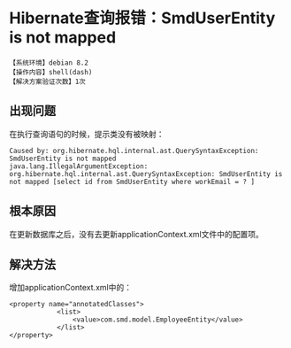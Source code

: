 # Hibernate查询报错：SmdUserEntity is not mapped
`【系统环境】debian 8.2`  
`【操作内容】shell(dash)`  
`【解决方案验证次数】1次`  
## <i class="fa fa-question-circle"></i> 出现问题
在执行查询语句的时候，提示类没有被映射：
```
Caused by: org.hibernate.hql.internal.ast.QuerySyntaxException: SmdUserEntity is not mapped
java.lang.IllegalArgumentException: org.hibernate.hql.internal.ast.QuerySyntaxException: SmdUserEntity is not mapped [select id from SmdUserEntity where workEmail = ? ]
```
## <i class="fa fa-bullseye"></i> 根本原因
在更新数据库之后，没有去更新applicationContext.xml文件中的配置项。
## <i class="fa fa-check-circle"></i> 解决方法
增加applicationContext.xml中的：
```
<property name="annotatedClasses">
            <list>
                <value>com.smd.model.EmployeeEntity</value>
            </list>
</property>
```
